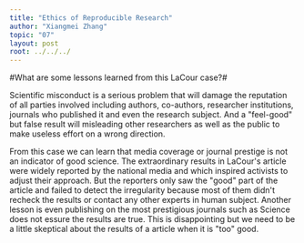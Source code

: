 ```yaml
---
title: "Ethics of Reproducible Research"
author: "Xiangmei Zhang"
topic: "07"
layout: post
root: ../../../
---
```



#What are some lessons learned from this LaCour case?#

Scientific misconduct is a serious problem that will damage the reputation of all parties involved including authors, co-authors, researcher institutions, journals who published it and even the research subject. And a "feel-good" but false result will misleading other researchers as well as the public to make useless effort on a wrong direction.

From this case we can learn that media coverage or journal prestige is not an indicator of good science. The extraordinary results in LaCour's article were widely reported by the national media and which inspired activists to adjust their approach. But the reporters only saw the "good" part of the article and failed to detect the irregularity because most of them didn't recheck the results or contact any other experts in human subject. Another lesson is even publishing on the most prestigious journals such as Science does not essure the results are true. This is disappointing but we need to be a little skeptical about the results of a article when it is "too" good.




